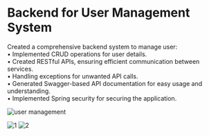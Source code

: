 # Backend for User Management System
Created a comprehensive backend system to manage user:  
• Implemented CRUD operations for user details.  
• Created RESTful APIs, ensuring efficient communication between services.  
• Handling exceptions for unwanted API calls.  
• Generated Swagger-based API documentation for easy usage and understanding.  
• Implemented Spring security for securing the application.  
   
![user management](https://github.com/SakibvHossain/User-Management/assets/92059000/755bb490-8ab7-4bc7-bfee-49ab5666a10c)


![1](https://github.com/SakibvHossain/User-Management/assets/92059000/a10d17e1-054d-4ee4-92fc-3d931bbdb3d4)
![2](https://github.com/SakibvHossain/User-Management/assets/92059000/e994c9ae-41bf-455e-bcd5-4af272e01dc3)

